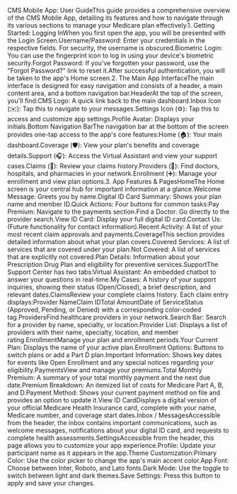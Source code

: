 CMS Mobile App: User GuideThis guide provides a comprehensive overview of the CMS Mobile App, detailing its features and how to navigate through its various sections to manage your Medicare plan effectively.1. Getting Started: Logging InWhen you first open the app, you will be presented with the Login Screen.Username/Password: Enter your credentials in the respective fields. For security, the username is obscured.Biometric Login: You can use the fingerprint icon to log in using your device's biometric security.Forgot Password: If you've forgotten your password, use the "Forgot Password?" link to reset it.After successful authentication, you will be taken to the app's Home screen.2. The Main App InterfaceThe main interface is designed for easy navigation and consists of a header, a main content area, and a bottom navigation bar.HeaderAt the top of the screen, you'll find:CMS Logo: A quick link back to the main dashboard.Inbox Icon (✉️): Tap this to navigate to your messages.Settings Icon (⚙️): Tap this to access and customize app settings.Profile Avatar: Displays your initials.Bottom Navigation BarThe navigation bar at the bottom of the screen provides one-tap access to the app's core features:Home (🏠): Your main dashboard.Coverage (🛡️): View your plan's benefits and coverage details.Support (🎧): Access the Virtual Assistant and view your support cases.Claims (📄): Review your claims history.Providers (🏥): Find doctors, hospitals, and pharmacies in your network.Enrollment (➕): Manage your enrollment and view plan options.3. App Features & PagesHomeThe Home screen is your central hub for important information at a glance.Welcome Message: Greets you by name.Digital ID Card Summary: Shows your plan name and member ID.Quick Actions: Four buttons for common tasks:Pay Premium: Navigate to the payments section.Find a Doctor: Go directly to the provider search.View ID Card: Display your full digital ID card.Contact Us: (Future functionality for contact information).Recent Activity: A list of your most recent claim approvals and payments.CoverageThis section provides detailed information about what your plan covers.Covered Services: A list of services that are covered under your plan.Not Covered: A list of services that are explicitly not covered.Plan Details: Information about your Prescription Drug Plan and eligibility for preventive services.SupportThe Support Center has two tabs:Virtual Assistant: An embedded chatbot to answer your questions in real-time.My Cases: A history of your support inquiries, showing their status (Open/Closed), a brief description, and relevant dates.ClaimsReview your complete claims history. Each claim entry displays:Provider NameClaim IDTotal AmountDate of ServiceStatus (Approved, Pending, or Denied) with a corresponding color-coded tag.ProvidersFind healthcare providers in your network.Search Bar: Search for a provider by name, specialty, or location.Provider List: Displays a list of providers with their name, specialty, location, and member rating.EnrollmentManage your plan and enrollment periods.Your Current Plan: Displays the name of your active plan.Enrollment Options: Buttons to switch plans or add a Part D plan.Important Information: Shows key dates for events like Open Enrollment and any special notices regarding your eligibility.PaymentsView and manage your premiums.Total Monthly Premium: A summary of your total monthly payment and the next due date.Premium Breakdown: An itemized list of costs for Medicare Part A, B, and D.Payment Method: Shows your current payment method on file and provides an option to update it.View ID CardDisplays a digital version of your official Medicare Health Insurance card, complete with your name, Medicare number, and coverage start dates.Inbox / MessagesAccessible from the header, the inbox contains important communications, such as welcome messages, notifications about your digital ID card, and requests to complete health assessments.SettingsAccessible from the header, this page allows you to customize your app experience.Profile: Update your participant name as it appears in the app.Theme Customization:Primary Color: Use the color picker to change the app's main accent color.App Font: Choose between Inter, Roboto, and Lato fonts.Dark Mode: Use the toggle to switch between light and dark themes.Save Settings: Press this button to apply and save your changes.
